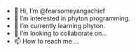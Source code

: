 - 👋 Hi, I’m @fearsomeyangachief
- 👀 I’m interested in phyton programming.
- 🌱 I’m currently learning phyton.
- 💞️ I’m looking to collaborate on...
- 📫 How to reach me ...

<!---
fearsomeyangachief/fearsomeyangachief is a ✨ special ✨ repository because its `README.md` (this file) appears on your GitHub profile.
You can click the Preview link to take a look at your changes.
--->
